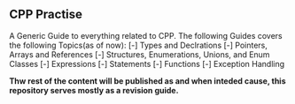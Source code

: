 ## CPP Practise
A Generic Guide to everything related to CPP. The following Guides covers the following Topics(as of now): 
[-] Types and Declrations
[-] Pointers, Arrays and References
[-] Structures, Enumerations, Unions, and Enum Classes
[-] Expressions
[-] Statements
[-] Functions
[-] Exception Handling

**Thw rest of the content will be published as and when inteded cause, this repository serves mostly as a revision guide.**
